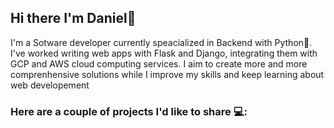 ## Hi there I'm Daniel👋
I'm a Sotware developer currently speacialized in Backend with Python:snake:.
I've worked writing web apps with Flask and Django, integrating them with GCP and AWS cloud computing services.
I aim to create more and more comprenhensive solutions while I improve my skills and keep learning about web developement




### Here are a couple of projects I'd like to share :computer::

